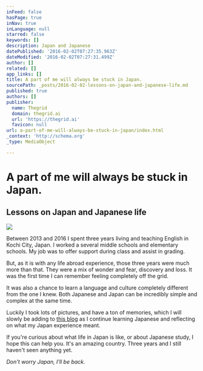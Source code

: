 ```yaml
---
inFeed: false
hasPage: true
inNav: true
inLanguage: null
starred: false
keywords: []
description: Japan and Japanese
datePublished: '2016-02-02T07:27:35.963Z'
dateModified: '2016-02-02T07:27:31.499Z'
author: []
related: []
app_links: []
title: A part of me will always be stuck in Japan.
sourcePath: _posts/2016-02-02-lessons-on-japan-and-japanese-life.md
published: true
authors: []
publisher:
  name: Thegrid
  domain: thegrid.ai
  url: 'https://thegrid.ai'
  favicon: null
url: a-part-of-me-will-always-be-stuck-in-japan/index.html
_context: 'http://schema.org'
_type: MediaObject

---
```

# A part of me will always be stuck in Japan.

<article style=""><h1>Lessons on Japan and Japanese life</h1><img src="https://s3-us-west-2.amazonaws.com/the-grid-img/p/6502ca9b7a8e742c84d3068c3cc2997c6665388e.png" /></article>

Between 2013 and 2016 I spent three years living and teaching English in Kochi City, Japan. I worked a several middle schools and elementary schools. My job was to offer support during class and assist in grading. 

But, as it is with any life abroad experience, those three years were much more than that. They were a mix of wonder and fear, discovery and loss. It was the first time I can remember feeling completely off the grid. 

It was also a chance to learn a language and culture completely different from the one I knew. Both Japanese and Japan can be incredibly simple and complex at the same time. 

Luckily I took lots of pictures, and have a ton of memories, which I will slowly be adding to [this blog][0] as I continue learning Japanese and reflecting on what my Japan experience meant. 

If you're curious about what life in Japan is like, or about Japanese study, I hope this can help you. It's an amazing country. Three years and I still haven't seen anything yet. 

_Don't worry Japan, I'll be back._

[0]: https://thegrid.ai/japan/